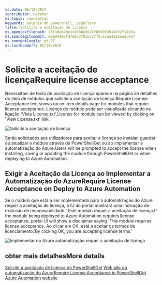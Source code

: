 ```yaml
---
ms.date: 06/12/2017
contributor: Farehar
ms.topic: conceptual
keywords: Galeria do powershell, psgallery
title: Solicite a aceitação de licença
ms.openlocfilehash: 76f16e848e1cd660e062bf8569fb914b32f14934
ms.sourcegitcommit: e9ad4d85fd7eb72fb5bc37f6ca3ae1282ae3c6d7
ms.contentlocale: pt-PT
ms.lasthandoff: 05/10/2018
---
```

# <a name="require-license-acceptance"></a><span data-ttu-id="d8792-103">Solicite a aceitação de licença</span><span class="sxs-lookup"><span data-stu-id="d8792-103">Require license acceptance</span></span>

<span data-ttu-id="d8792-104">Necessitam de texto de aceitação de licença aparece na página de detalhes do item de módulos que solicite a aceitação de licença.</span><span class="sxs-lookup"><span data-stu-id="d8792-104">Require License Acceptance text shows up on item details page for modules that require license acceptance.</span></span> <span data-ttu-id="d8792-105">Licença do módulo pode ser visualizada clicando na ligação 'Vista License.txt'.</span><span class="sxs-lookup"><span data-stu-id="d8792-105">License for module can be viewed by clicking on 'View License.txt' link.</span></span>

![Solicite a aceitação de licença](../../Images/RequireLicenseAcceptance.png)

<span data-ttu-id="d8792-107">Serão solicitados aos utilizadores para aceitar a licença ao instalar, guardar ou atualizar o módulo através de PowerShellGet ou ao implementar a automatização do Azure.</span><span class="sxs-lookup"><span data-stu-id="d8792-107">Users will be prompted to accept the license when installing, saving or updating the module through PowerShellGet or when deploying to Azure Automation.</span></span>

## <a name="require-license-acceptance-on-deploy-to-azure-automation"></a><span data-ttu-id="d8792-108">Exigir a Aceitação da Licença ao Implementar a Automatização do Azure</span><span class="sxs-lookup"><span data-stu-id="d8792-108">Require License Acceptance on Deploy to Azure Automation</span></span>

<span data-ttu-id="d8792-109">Se o módulo que está a ser implementado para a automatização do Azure requer a aceitação de licença, a IU do portal mostrará uma indicação de exclusão de responsabilidade ' Este módulo requer a aceitação de licença.</span><span class="sxs-lookup"><span data-stu-id="d8792-109">If the module being deployed to Azure Automation requires license acceptance, portal UI will show a disclaimer saying 'This module requires license acceptance.</span></span> <span data-ttu-id="d8792-110">Ao clicar em OK, está a aceitar os termos de licenciamento.'</span><span class="sxs-lookup"><span data-stu-id="d8792-110">By clicking OK, you are accepting license terms.'</span></span>

![Implementar no Azure automatização requer a aceitação de licença](../../Images/DeployToAzureAutomationRequireLicenseAcceptanceDisclaimer.png)

## <a name="more-details"></a><span data-ttu-id="d8792-112">obter mais detalhes</span><span class="sxs-lookup"><span data-stu-id="d8792-112">More details</span></span>

<span data-ttu-id="d8792-113">[Solicite a aceitação de licença no PowerShellGet](../../concepts/module-license-acceptance.md)
[Web site da automatização do Azure](/azure/automation)</span><span class="sxs-lookup"><span data-stu-id="d8792-113">[Require License Acceptance in PowerShellGet](../../concepts/module-license-acceptance.md)
[Azure Automation website](/azure/automation)</span></span>